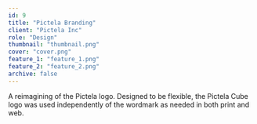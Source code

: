 ```yaml
---
id: 9
title: "Pictela Branding"
client: "Pictela Inc"
role: "Design"
thumbnail: "thumbnail.png"
cover: "cover.png"
feature_1: "feature_1.png"
feature_2: "feature_2.png"
archive: false
---
```


A reimagining of the Pictela logo. Designed to be flexible, the Pictela Cube logo was used independently of the wordmark as needed in both print and web.
